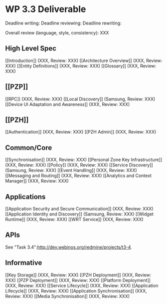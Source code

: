 WP 3.3 Deliverable
==================

Deadline writing:
Deadline reviewing:
Deadline rewriting:

Overall review (language, style, consistency): XXX

High Level Spec
---------------

[[Introduction]] (XXX, Review: XXX)
[[Architecture Overview]] (XXX, Review: XXX)
[[Entity Definitions]] (XXX, Review: XXX)
[[Glossary]] (XXX, Review: XXX)

[[PZP]]
-------

[[RPC]] (XXX, Review: XXX)
[[Local Discovery]] (Samsung, Review: XXX)
[[Device UI Adaptation and Awareness]] (XXX, Review: XXX)

[[PZH]]
-------

[[Authentication]] (XXX, Review: XXX)
[[PZH Admin]] (XXX, Review: XXX)

Common/Core
-----------

[[Synchronisation]] (XXX, Review: XXX)
[[Personal Zone Key Infrastructure]] (XXX, Review: XXX)
[[Policy]] (XXX, Review: XXX)
[[Service Discovery]] (Samsung, Review: XXX)
[[Event Handling]] (XXX, Review: XXX)
[[Messaging and Routing]] (XXX, Review: XXX)
[[Analytics and Context Manager]] (XXX, Review: XXX)

Applications
------------

[[Application Security and Secure Communication]] (XXX, Review: XXX)
[[Application Identity and Discovery]] (Samsung, Review: XXX)
[[Widget Runtime]] (XXX, Review: XXX)
[[WRT Service]] (XXX, Review: XXX)

APIs
----

See "Task 3.4":http://dev.webinos.org/redmine/projects/t3-4.

Informative
-----------

[[Key Storage]] (XXX, Review: XXX)
[[PZH Deployment]] (XXX, Review: XXX)
[[PZP Deployment]] (XXX, Review: XXX)
[[Platform Deployment]] (XXX, Review: XXX)
[[Service Lifecycle]] (XXX, Review: XXX)
[[Application Lifecycle]] (XXX, Review: XXX)
[[Application Synchronisation]] (XXX, Review: XXX)
[[Media Synchronisation]] (XXX, Review: XXX)

